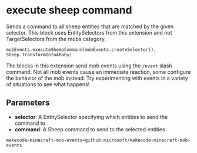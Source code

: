 # execute sheep command

Sends a command to all sheep entities that are matched by the given selector. This
block uses EntitySelectors from this extension and not TargetSelectors from the mobs
category.

```sig
mobEvents.executeSheepCommand(mobEvents.createSelector(), Sheep.TransformIntoABaby)
```

The blocks in this extension send mob events using the `/event` slash command. Not all mob
events cause an immediate reaction, some configure the behavior of the mob instead. Try
experimenting with events in a variety of situations to see what happens!

## Parameters

* **selector**: A EntitySelector specifying which entities to send the command to
* **command**: A Sheep command to send to the selected entities

```package
makecode-minecraft-mob-events=github:microsoft/makecode-minecraft-mob-events
```
